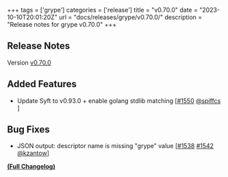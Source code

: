 +++
tags = ['grype']
categories = ['release']
title = "v0.70.0"
date = "2023-10-10T20:01:20Z"
url = "docs/releases/grype/v0.70.0/"
description = "Release notes for grype v0.70.0"
+++

## Release Notes

Version [v0.70.0](https://github.com/anchore/grype/releases/tag/v0.70.0)

## Added Features

- Update Syft to v0.93.0 + enable golang stdlib matching [[#1550](https://github.com/anchore/grype/pull/1550) [@spiffcs](https://github.com/spiffcs) ]

## Bug Fixes

- JSON output: descriptor name is missing "grype" value [[#1538](https://github.com/anchore/grype/issues/1538) [#1542](https://github.com/anchore/grype/pull/1542) [@kzantow](https://github.com/kzantow)]

**[(Full Changelog)](https://github.com/anchore/grype/compare/v0.69.1...v0.70.0)**
